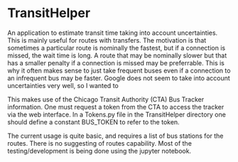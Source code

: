 # TransitHelper

An application to estimate transit time taking into account
uncertainties. This is mainly useful for routes with transfers. The
motivation is that sometimes a particular route is nominally the
fastest, but if a connection is missed, the wait time is long. A route
that may be nominally slower but that has a smaller penalty if a
connection is missed may be preferrable. This is why it often makes
sense to just take frequent buses even if a connection to an
infrequent bus may be faster. Google does not seem to take into
account uncertainties very well, so I wanted to 

This makes use of the Chicago Transit Authority (CTA) Bus Tracker
information. One must request a token from the CTA to access the
tracker via the web interface. In a Tokens.py file in the
TransitHelper directory one should define a constant BUS_TOKEN to
refer to the token.

The current usage is quite basic, and requires a list of bus
stations for the routes. There is no suggesting of routes
capability. Most of the testing/development is being done using the
jupyter notebook.
